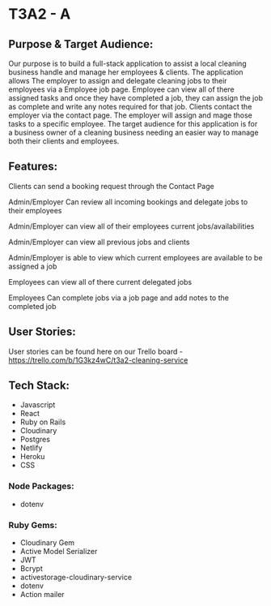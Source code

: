 # T3A2 - A 

## **Purpose & Target Audience:**

Our purpose is to build a full-stack application to assist a local cleaning business handle and manage her employees & clients. The application allows The employer to assign and delegate cleaning jobs to their employees via a Employee job page. Employee can view all of there assigned tasks and once they have completed a job, they can assign the job as complete and write any notes required for that job. Clients contact the employer via the contact page. The employer will assign and mage those tasks to a specific employee. The target audience for this application is for a business owner of a cleaning business needing an easier way to manage both their clients and employees.

## **Features:**

Clients can send a booking request through the Contact Page

Admin/Employer Can review all incoming bookings and delegate jobs to their employees

Admin/Employer can view all of their employees current jobs/availabilities

Admin/Employer can view all previous jobs and clients

Admin/Employer is able to view which current employees are available to be assigned a job

Employees can view all of there current delegated jobs

Employees Can complete jobs via a job page and add notes to the completed job

## **User Stories:**
User stories can be found here on our Trello board - https://trello.com/b/1G3kz4wC/t3a2-cleaning-service

## **Tech Stack:**

- Javascript
- React
- Ruby on Rails
- Cloudinary
- Postgres
- Netlify
- Heroku
- CSS

### **Node Packages:**
- dotenv

### **Ruby Gems:**
- Cloudinary Gem
- Active Model Serializer
- JWT
- Bcrypt
- activestorage-cloudinary-service
- dotenv
- Action mailer